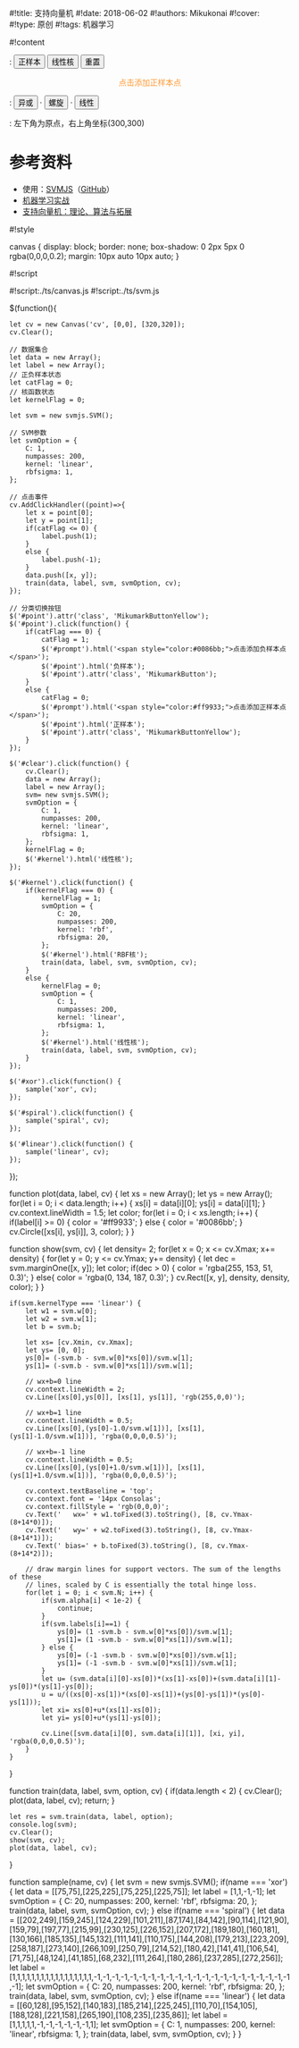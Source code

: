 
#!title:    支持向量机
#!date:     2018-06-02
#!authors:  Mikukonai
#!cover:    
#!type:     原创
#!tags:     机器学习

#!content

: <button id="point" class="MikumarkButtonYellow">正样本</button> <button id="kernel" class="MikumarkButton">线性核</button> <button id="clear" class="MikumarkButton">重置</button>

<div id="prompt" style="padding:0 auto 0 auto;text-align: center;"><span style="color:#ff9933;">点击添加正样本点</span></div>

<canvas id="cv" style="width:320px;height:320px;" width="320" height="320"></canvas>

: <button class="MikumarkButton" id="xor">异或</button> · <button class="MikumarkButton" id="spiral">螺旋</button> · <button class="MikumarkButton" id="linear">线性</button>


: 左下角为原点，右上角坐标(300,300)

# 参考资料

+ 使用：[SVMJS](https://cs.stanford.edu/people/karpathy/svmjs/demo/)（[GitHub](https://github.com/karpathy/svmjs/)）
+ [机器学习实战](https://book.douban.com/subject/24703171/)
+ [支持向量机：理论、算法与拓展](https://book.douban.com/subject/3927560/)


#!style

canvas {
    display: block;
    border: none;
    box-shadow: 0 2px 5px 0 rgba(0,0,0,0.2);
    margin: 10px auto 10px auto;
}

#!script

#!script:./ts/canvas.js
#!script:./ts/svm.js

$(function(){

    let cv = new Canvas('cv', [0,0], [320,320]);
    cv.Clear();

    // 数据集合
    let data = new Array();
    let label = new Array();
    // 正负样本状态
    let catFlag = 0;
    // 核函数状态
    let kernelFlag = 0;

    let svm = new svmjs.SVM();

    // SVM参数
    let svmOption = {
        C: 1,
        numpasses: 200,
        kernel: 'linear',
        rbfsigma: 1,
    };

    // 点击事件
    cv.AddClickHandler((point)=>{
        let x = point[0];
        let y = point[1];
        if(catFlag <= 0) {
            label.push(1);
        }
        else {
            label.push(-1);
        }
        data.push([x, y]);
        train(data, label, svm, svmOption, cv);
    });

    // 分类切换按钮
    $('#point').attr('class', 'MikumarkButtonYellow');
    $('#point').click(function() {
        if(catFlag === 0) {
            catFlag = 1;
            $('#prompt').html('<span style="color:#0086bb;">点击添加负样本点</span>');
            $('#point').html('负样本');
            $('#point').attr('class', 'MikumarkButton');
        }
        else {
            catFlag = 0;
            $('#prompt').html('<span style="color:#ff9933;">点击添加正样本点</span>');
            $('#point').html('正样本');
            $('#point').attr('class', 'MikumarkButtonYellow');
        }
    });

    $('#clear').click(function() {
        cv.Clear();
        data = new Array();
        label = new Array();
        svm= new svmjs.SVM();
        svmOption = {
            C: 1,
            numpasses: 200,
            kernel: 'linear',
            rbfsigma: 1,
        };
        kernelFlag = 0;
        $('#kernel').html('线性核');
    });

    $('#kernel').click(function() {
        if(kernelFlag === 0) {
            kernelFlag = 1;
            svmOption = {
                C: 20,
                numpasses: 200,
                kernel: 'rbf',
                rbfsigma: 20,
            };
            $('#kernel').html('RBF核');
            train(data, label, svm, svmOption, cv);
        }
        else {
            kernelFlag = 0;
            svmOption = {
                C: 1,
                numpasses: 200,
                kernel: 'linear',
                rbfsigma: 1,
            };
            $('#kernel').html('线性核');
            train(data, label, svm, svmOption, cv);
        }
    });

    $('#xor').click(function() {
        sample('xor', cv);
    });

    $('#spiral').click(function() {
        sample('spiral', cv);
    });

    $('#linear').click(function() {
        sample('linear', cv);
    });
});

function plot(data, label, cv) {
    let xs = new Array();
    let ys = new Array();
    for(let i = 0; i < data.length; i++) {
        xs[i] = data[i][0];
        ys[i] = data[i][1];
    }
    cv.context.lineWidth = 1.5;
    let color;
    for(let i = 0; i < xs.length; i++) {
        if(label[i] >= 0) {
            color = '#ff9933';
        }
        else {
            color = '#0086bb';
        }
        cv.Circle([xs[i], ys[i]], 3, color);
    }
}

function show(svm, cv) {
    let density= 2;
    for(let x = 0; x <= cv.Xmax; x+= density) {
        for(let y = 0; y <= cv.Ymax; y+= density) {
            let dec = svm.marginOne([x, y]);
            let color;
            if(dec > 0) {
                color = 'rgba(255, 153, 51, 0.3)';
            }
            else{
                color = 'rgba(0, 134, 187, 0.3)';
            }
            cv.Rect([x, y], density, density, color);
        }
    }

    if(svm.kernelType === 'linear') {
        let w1 = svm.w[0];
        let w2 = svm.w[1];
        let b = svm.b;

        let xs= [cv.Xmin, cv.Xmax];
        let ys= [0, 0];
        ys[0]= (-svm.b - svm.w[0]*xs[0])/svm.w[1];
        ys[1]= (-svm.b - svm.w[0]*xs[1])/svm.w[1];

        // wx+b=0 line
        cv.context.lineWidth = 2;
        cv.Line([xs[0],ys[0]], [xs[1], ys[1]], 'rgb(255,0,0)');

        // wx+b=1 line
        cv.context.lineWidth = 0.5;
        cv.Line([xs[0],(ys[0]-1.0/svm.w[1])], [xs[1], (ys[1]-1.0/svm.w[1])], 'rgba(0,0,0,0.5)');

        // wx+b=-1 line
        cv.context.lineWidth = 0.5;
        cv.Line([xs[0],(ys[0]+1.0/svm.w[1])], [xs[1], (ys[1]+1.0/svm.w[1])], 'rgba(0,0,0,0.5)');

        cv.context.textBaseline = 'top';
        cv.context.font = '14px Consolas';
        cv.context.fillStyle = 'rgb(0,0,0)';
        cv.Text('   wx=' + w1.toFixed(3).toString(), [8, cv.Ymax-(8+14*0)]);
        cv.Text('   wy=' + w2.toFixed(3).toString(), [8, cv.Ymax-(8+14*1)]);
        cv.Text(' bias=' + b.toFixed(3).toString(), [8, cv.Ymax-(8+14*2)]);

        // draw margin lines for support vectors. The sum of the lengths of these
        // lines, scaled by C is essentially the total hinge loss.
        for(let i = 0; i < svm.N; i++) {
            if(svm.alpha[i] < 1e-2) {
                continue;
            }
            if(svm.labels[i]==1) {
                ys[0]= (1 -svm.b - svm.w[0]*xs[0])/svm.w[1];
                ys[1]= (1 -svm.b - svm.w[0]*xs[1])/svm.w[1];
            } else {
                ys[0]= (-1 -svm.b - svm.w[0]*xs[0])/svm.w[1];
                ys[1]= (-1 -svm.b - svm.w[0]*xs[1])/svm.w[1];
            }
            let u= (svm.data[i][0]-xs[0])*(xs[1]-xs[0])+(svm.data[i][1]-ys[0])*(ys[1]-ys[0]);
            u = u/((xs[0]-xs[1])*(xs[0]-xs[1])+(ys[0]-ys[1])*(ys[0]-ys[1]));
            let xi= xs[0]+u*(xs[1]-xs[0]);
            let yi= ys[0]+u*(ys[1]-ys[0]);

            cv.Line([svm.data[i][0], svm.data[i][1]], [xi, yi], 'rgba(0,0,0,0.5)');
        }
    }

}

function train(data, label, svm, option, cv) {
    if(data.length < 2) {
        cv.Clear();
        plot(data, label, cv);
        return;
    }

    let res = svm.train(data, label, option);
    console.log(svm);
    cv.Clear();
    show(svm, cv);
    plot(data, label, cv);
}

function sample(name, cv) {
    let svm = new svmjs.SVM();
    if(name === 'xor') {
        let data = [[75,75],[225,225],[75,225],[225,75]];
        let label = [1,1,-1,-1];
        let svmOption = {
            C: 20,
            numpasses: 200,
            kernel: 'rbf',
            rbfsigma: 20,
        };
        train(data, label, svm, svmOption, cv);
    }
    else if(name === 'spiral') {
        let data = [[202,249],[159,245],[124,229],[101,211],[87,174],[84,142],[90,114],[121,90],[159,79],[197,77],[215,99],[230,125],[226,152],[207,172],[189,180],[160,181],[130,166],[185,135],[145,132],[111,141],[110,175],[144,208],[179,213],[223,209],[258,187],[273,140],[266,109],[250,79],[214,52],[180,42],[141,41],[106,54],[71,75],[48,124],[41,185],[68,232],[111,264],[180,286],[237,285],[272,256]];
        let label = [1,1,1,1,1,1,1,1,1,1,1,1,1,1,1,1,1,-1,-1,-1,-1,-1,-1,-1,-1,-1,-1,-1,-1,-1,-1,-1,-1,-1,-1,-1,-1,-1,-1,-1];
        let svmOption = {
            C: 20,
            numpasses: 200,
            kernel: 'rbf',
            rbfsigma: 20,
        };
        train(data, label, svm, svmOption, cv);
    }
    else if(name === 'linear') {
        let data = [[60,128],[95,152],[140,183],[185,214],[225,245],[110,70],[154,105],[188,128],[221,158],[265,190],[108,235],[235,86]];
        let label = [1,1,1,1,1,-1,-1,-1,-1,-1,-1,1];
        let svmOption = {
            C: 1,
            numpasses: 200,
            kernel: 'linear',
            rbfsigma: 1,
        };
        train(data, label, svm, svmOption, cv);
    }
}
